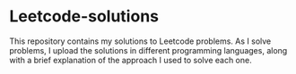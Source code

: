 # Leetcode-solutions
This repository contains my solutions to Leetcode problems. As I solve problems, I upload the solutions in different programming languages, along with a brief explanation of the approach I used to solve each one.
